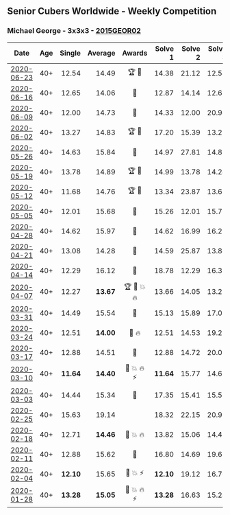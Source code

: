 ## Senior Cubers Worldwide - Weekly Competition
### Michael George - 3x3x3 - [2015GEOR02](https://www.worldcubeassociation.org/persons/2015GEOR02?event=333)

| Date | Age | Single | Average | Awards | Solve 1 | Solve 2 | Solve 3 | Solve 4 | Solve 5 | Video |
| :--: | :--: | --: | --: | :--: | --: | --: | --: | --: | --: | :-- |
| [2020-06-23](../../results/333/2020-06-23.md) | 40+ | 12.54 | 14.49 | 🏆 🥇 | 14.38 | 21.12 | 12.54 | 13.11 | 15.99 | [Link](https://www.facebook.com/events/722150235200875/permalink/725758621506703/) |
| [2020-06-16](../../results/333/2020-06-16.md) | 40+ | 12.65 | 14.06 | 🥇 | 12.87 | 14.14 | 12.65 | 22.49 | 15.16 | [Link](https://www.facebook.com/events/604103587178706/permalink/604281800494218/) |
| [2020-06-09](../../results/333/2020-06-09.md) | 40+ | 12.00 | 14.73 | 🥇 | 14.33 | 12.00 | 20.94 | 14.82 | 15.04 | [Link](https://www.facebook.com/events/903549840109576/permalink/906656469798913/) |
| [2020-06-02](../../results/333/2020-06-02.md) | 40+ | 13.27 | 14.83 | 🏆 🥇 | 17.20 | 15.39 | 13.27 | 14.75 | 14.36 | [Link](https://www.facebook.com/events/3373950429496747/permalink/3376948435863613/) |
| [2020-05-26](../../results/333/2020-05-26.md) | 40+ | 14.63 | 15.84 | 🥇 | 14.97 | 27.81 | 14.89 | 14.63 | 17.65 | [Link](https://www.facebook.com/events/688407551989463/permalink/691884088308476/) |
| [2020-05-19](../../results/333/2020-05-19.md) | 40+ | 13.78 | 14.89 | 🏆 🥇 | 14.99 | 13.78 | 14.24 | 15.44 | 18.43 | [Link](https://www.facebook.com/events/1880761498725633/permalink/1881842171950899/) |
| [2020-05-12](../../results/333/2020-05-12.md) | 40+ | 11.68 | 14.76 | 🏆 🥇 | 13.34 | 23.87 | 13.67 | 11.68 | 17.27 | [Link](https://www.facebook.com/events/546188069600739/permalink/550184852534394/) |
| [2020-05-05](../../results/333/2020-05-05.md) | 40+ | 12.01 | 15.68 | 🥈 | 15.26 | 12.01 | 15.79 | 16.00 | 30.24 | [Link](https://www.facebook.com/events/3313106775587396/permalink/3315209538710453/) |
| [2020-04-28](../../results/333/2020-04-28.md) | 40+ | 14.62 | 15.97 | 🥇 | 14.62 | 16.99 | 16.20 | 26.34 | 14.72 | [Link](https://www.facebook.com/events/535188653858103/permalink/535317900511845/) |
| [2020-04-21](../../results/333/2020-04-21.md) | 40+ | 13.08 | 14.28 | 🥇 | 14.59 | 25.87 | 13.84 | 14.41 | 13.08 | [Link](https://www.facebook.com/events/880278499062375/permalink/884135612009997/) |
| [2020-04-14](../../results/333/2020-04-14.md) | 40+ | 12.29 | 16.12 | 🥇 | 18.78 | 12.29 | 16.32 | DNF | 13.25 | [Link](https://www.facebook.com/events/982619255468618/permalink/983674912029719/) |
| [2020-04-07](../../results/333/2020-04-07.md) | 40+ | 12.27 | **13.67** | 🏆 🥇 💥 🔥 | 13.66 | 14.05 | 13.29 | 12.27 | 16.21 | [Link](https://www.facebook.com/events/510082903229069/permalink/514413202796039/) |
| [2020-03-31](../../results/333/2020-03-31.md) | 40+ | 14.49 | 15.54 | 🥇 | 15.13 | 15.89 | 17.08 | 14.49 | 15.61 | [Link](https://www.facebook.com/events/207898257161923/permalink/207911407160608/) |
| [2020-03-24](../../results/333/2020-03-24.md) | 40+ | 12.51 | **14.00** | 🥇 🔥 | 12.51 | 14.53 | 19.29 | 14.25 | 13.21 | [Link](https://www.facebook.com/events/524456301543611/permalink/524545134868061/) |
| [2020-03-17](../../results/333/2020-03-17.md) | 40+ | 12.88 | 14.51 | 🥈 | 12.88 | 14.72 | 20.08 | 14.40 | 14.40 | [Link](https://www.facebook.com/events/280686576235146/permalink/280747299562407/) |
| [2020-03-10](../../results/333/2020-03-10.md) | 40+ | **11.64** | **14.40** | 🥈 💥 🔥 ⚡ | **11.64** | 15.77 | 14.65 | 12.78 | DNF | [Link](https://www.facebook.com/events/164742401163863/permalink/164839624487474/) |
| [2020-03-03](../../results/333/2020-03-03.md) | 40+ | 14.44 | 15.34 | 🥈 | 17.35 | 15.41 | 15.52 | 15.10 | 14.44 | [Link](https://www.facebook.com/events/241721610185997/permalink/241838836840941/) |
| [2020-02-25](../../results/333/2020-02-25.md) | 40+ | 15.63 | 19.14 |  | 18.32 | 22.15 | 20.98 | 15.63 | 18.13 | [Link](https://www.facebook.com/events/196320811461109/permalink/196449924781531/) |
| [2020-02-18](../../results/333/2020-02-18.md) | 40+ | 12.71 | **14.46** | 🥇 💥 🔥 | 13.82 | 15.06 | 14.49 | 15.53 | 12.71 | [Link](https://www.facebook.com/events/2558750947697073/permalink/2559747680930733/) |
| [2020-02-11](../../results/333/2020-02-11.md) | 40+ | 12.88 | 15.62 | 🥇 | 16.80 | 14.69 | 19.66 | 12.88 | 15.38 | [Link](https://www.facebook.com/events/616423959107229/permalink/618432695573022/) |
| [2020-02-04](../../results/333/2020-02-04.md) | 40+ | **12.10** | 15.65 | 🥇 💥 ⚡ | **12.10** | 19.12 | 16.70 | 14.50 | 15.74 | [Link](https://www.facebook.com/michael.george.545/videos/10212925298047536/) |
| [2020-01-28](../../results/333/2020-01-28.md) | 40+ | **13.28** | **15.05** | 🥇 💥 🔥 ⚡ | **13.28** | 16.63 | 15.24 | - | - | [Link](https://www.facebook.com/michael.george.545/videos/10212902094667466/) |


<!-- Global site tag (gtag.js) - Google Analytics -->
<script async src="https://www.googletagmanager.com/gtag/js?id=UA-86348435-3"></script>
<script>window.dataLayer = window.dataLayer || []; function gtag() {dataLayer.push(arguments);} gtag('js', new Date()); gtag('config', 'UA-86348435-3');</script>
